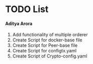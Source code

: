 # TODO List

#### Aditya Arora

1. Add functionality of multiple orderer
2. Create Script for docker-base file
3. Create Script for Peer-base file
4. Create Script for configtx.yaml
5. Create Script of Crypto-config.yaml